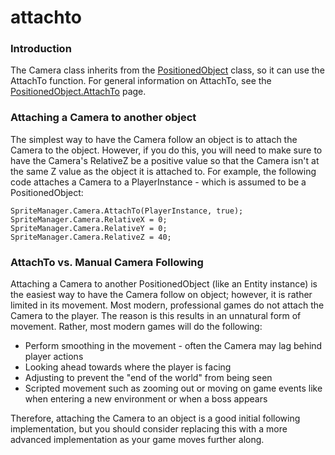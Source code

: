 # attachto

### Introduction

The Camera class inherits from the [PositionedObject](../../../../frb/docs/index.php) class, so it can use the AttachTo function. For general information on AttachTo, see the [PositionedObject.AttachTo](../../../../frb/docs/index.php) page.

### Attaching a Camera to another object

The simplest way to have the Camera follow an object is to attach the Camera to the object. However, if you do this, you will need to make sure to have the Camera's RelativeZ be a positive value so that the Camera isn't at the same Z value as the object it is attached to. For example, the following code attaches a Camera to a PlayerInstance - which is assumed to be a PositionedObject:

```
SpriteManager.Camera.AttachTo(PlayerInstance, true);
SpriteManager.Camera.RelativeX = 0;
SpriteManager.Camera.RelativeY = 0;
SpriteManager.Camera.RelativeZ = 40;
```

### AttachTo vs. Manual Camera Following

Attaching a Camera to another PositionedObject (like an Entity instance) is the easiest way to have the Camera follow on object; however, it is rather limited in its movement. Most modern, professional games do not attach the Camera to the player. The reason is this results in an unnatural form of movement. Rather, most modern games will do the following:

* Perform smoothing in the movement - often the Camera may lag behind player actions
* Looking ahead towards where the player is facing
* Adjusting to prevent the "end of the world" from being seen
* Scripted movement such as zooming out or moving on game events like when entering a new environment or when a boss appears

Therefore, attaching the Camera to an object is a good initial following implementation, but you should consider replacing this with a more advanced implementation as your game moves further along.

